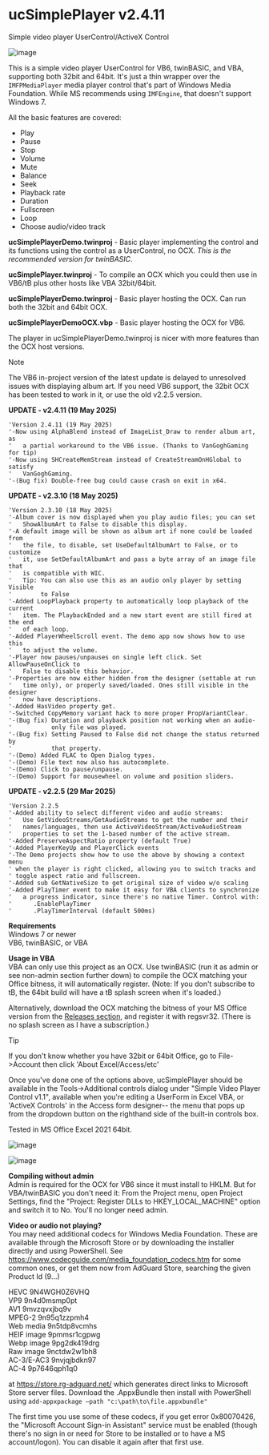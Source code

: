 # ucSimplePlayer v2.4.11
Simple video player UserControl/ActiveX Control

![image](https://github.com/user-attachments/assets/490b68f4-1ff7-444a-b5ed-31d10542ddc8)

This is a simple video player UserControl for VB6, twinBASIC, and VBA, supporting both 32bit and 64bit. It's just a thin wrapper over the `IMFPMediaPlayer` media player control that's part of Windows Media Foundation. While MS recommends using `IMFEngine`, that doesn't support Windows 7. 

All the basic features are covered:

- Play
- Pause
- Stop
- Volume
- Mute
- Balance
- Seek
- Playback rate
- Duration
- Fullscreen
- Loop
- Choose audio/video track

**ucSimplePlayerDemo.twinproj** - Basic player implementing the control and its functions using the control as a UserControl, no OCX. *This is the recommended version for twinBASIC*.
  
**ucSimplePlayer.twinproj** - To compile an OCX which you could then use in VB6/tB plus other hosts like VBA 32bit/64bit.

**ucSimplePlayerDemo.twinproj** - Basic player hosting the OCX. Can run both the 32bit and 64bit OCX.

**ucSimplePlayerDemoOCX.vbp** - Basic player hosting the OCX for VB6. 

The player in ucSimplePlayerDemo.twinproj is nicer with more features than the OCX host versions.
 
>[!NOTE]
>The VB6 in-project version of the latest update is delayed to unresolved issues with displaying album art. If you need VB6 support, the 32bit OCX has been tested to work in it, or use the old v2.2.5 version.


**UPDATE - v2.4.11 (19 May 2025)**
```
'Version 2.4.11 (19 May 2025)
'-Now using AlphaBlend instead of ImageList_Draw to render album art, as
'   a partial workaround to the VB6 issue. (Thanks to VanGoghGaming for tip)
'-Now using SHCreateMemStream instead of CreateStreamOnHGlobal to satisfy
'   VanGoghGaming.
'-(Bug fix) Double-free bug could cause crash on exit in x64.
```

**UPDATE - v2.3.10 (18 May 2025)**
```
'Version 2.3.10 (18 May 2025)
'-Album cover is now displayed when you play audio files; you can set
'   ShowAlbumArt to False to disable this display.
'-A default image will be shown as album art if none could be loaded from
'   the file, to disable, set UseDefaultAlbumArt to False, or to customize
'   it, use SetDefaultAlbumArt and pass a byte array of an image file that
'   is compatible with WIC.
'   Tip: You can also use this as an audio only player by setting Visible
'        to False
'-Added LoopPlayback property to automatically loop playback of the current
'   item. The PlaybackEnded and a new start event are still fired at the end
'   of each loop.
'-Added PlayerWheelScroll event. The demo app now shows how to use this
'   to adjust the volume.
'-Player now pauses/unpauses on single left click. Set AllowPauseOnClick to
'   False to disable this behavior.
'-Properties are now either hidden from the designer (settable at run
'   time only), or properly saved/loaded. Ones still visible in the designer
'   now have descriptions.
'-Added HasVideo property get. 
'-Switched CopyMemory variant hack to more proper PropVariantClear.
'-(Bug fix) Duration and playback position not working when an audio-
'           only file was played.
'-(Bug fix) Setting Paused to False did not change the status returned by
'           that property.
'-(Demo) Added FLAC to Open Dialog types.
'-(Demo) File text now also has autocomplete.
'-(Demo) Click to pause/unpause.
'-(Demo) Support for mousewheel on volume and position sliders.
```

**UPDATE - v2.2.5 (29 Mar 2025)**
```
'Version 2.2.5
'-Added ability to select different video and audio streams:
'   Use GetVideoStreams/GetAudioStreams to get the number and their 
'   names/languages, then use ActiveVideoStream/ActiveAudioStream
'   properties to set the 1-based number of the active stream.
'-Added PreserveAspectRatio property (default True)
'-Added PlayerKeyUp and PlayerClick events
'-The Demo projects show how to use the above by showing a context menu
' when the player is right clicked, allowing you to switch tracks and 
' toggle aspect ratio and fullscreen.
'-Added sub GetNativeSize to get original size of video w/o scaling
'-Added PlayTimer event to make it easy for VBA clients to synchronize
'   a progress indicator, since there's no native Timer. Control with:
'      .EnablePlayTimer 
'      .PlayTimerInterval (default 500ms)
```

**Requirements**\
Windows 7 or newer\
VB6, twinBASIC, or VBA
 
**Usage in VBA**\
VBA can only use this project as an OCX. Use twinBASIC (run it as admin or see non-admin section further down) to compile the OCX matching your Office bitness, it will automatically register. (Note: If you don't subscribe to tB, the 64bit build will have a tB splash screen when it's loaded.)

Alternatively, download the OCX matching the bitness of your MS Office version from the [Releases section](https://github.com/fafalone/ucSimplePlayer/releases), and register it with regsvr32. (There is no splash screen as I have a subscription.)
> [!TIP]
> If you don't know whether you have 32bit or 64bit Office, go to File->Account then click 'About Excel/Access/etc'

Once you've done one of the options above, ucSimplePlayer should be available in the Tools->Additional controls dialog under "Simple Video Player Control v1.1", available when you're editing a UserForm in Excel VBA, or 'ActiveX Controls' in the Access form designer-- the menu that pops up from the dropdown button on the righthand side of the built-in controls box.

Tested in MS Office Excel 2021 64bit.

![image](https://github.com/user-attachments/assets/fdd63795-5f52-48a2-9750-60b7d0f15b1f)

![image](https://github.com/user-attachments/assets/b75f0379-c886-4633-b5a7-bdf54e32151d)


**Compiling without admin**\
Admin is required for the OCX for VB6 since it must install to HKLM. But for VBA/twinBASIC you don't need it: From the Project menu, open Project Settings, find the "Project: Register DLLs to HKEY_LOCAL_MACHINE" option and switch it to No. You'll no longer need admin.

**Video or audio not playing?**\
You may need additional codecs for Windows Media Foundation. These are available through the Microsoft Store or by downloading the installer directly and using PowerShell. See https://www.codecguide.com/media_foundation_codecs.htm for some common ones, or get them now from AdGuard Store, searching the given Product Id (9...)

HEVC	9N4WGH0Z6VHQ\
VP9	9n4d0msmp0pt\
AV1	9mvzqvxjbq9v\
MPEG-2	9n95q1zzpmh4\
Web media	9n5tdp8vcmhs\
HEIF image	9pmmsr1cgpwg\
Webp image	9pg2dk419drg\
Raw image	9nctdw2w1bh8\
AC-3/E-AC3	9nvjqjbdkn97\
AC-4	9p7646qph1q0

at https://store.rg-adguard.net/ which generates direct links to Microsoft Store server files. Download the .AppxBundle then install with PowerShell using `add-appxpackage –path "c:\path\to\file.appxbundle"`

The first time you use some of these codecs, if you get error 0x80070426, the "Microsoft Account Sign-in Assistant" service must be enabled (though there's no sign in or need for Store to be installed or to have a MS account/logon). You can disable it again after that first use.
